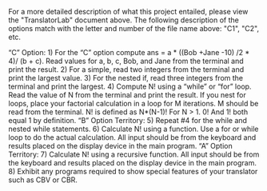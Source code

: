 For a more detailed description of what this project entailed, please view the "TranslatorLab" document above.
The following description of the options match with the letter and number of the file name above: "C1", "C2", etc.

“C” Option:
    1)	For the “C” option compute ans = a * ((Bob +Jane -10) /2 * 4)/ (b + c).  Read values for a, b, c, Bob, and Jane from the terminal and print the result.
    2)	For a simple, read two integers from the terminal and print the largest value.
    3)	For the nested if, read three integers from the terminal and print the largest.
    4)	Compute N! using a “while” or “for” loop.  Read the value of N from the terminal and print the result.  If you nest for loops, place your factorial calculation in a loop           for M iterations.  M should be read from the terminal.  N! is defined as N*(N-1)! For N > 1.  0! And 1! both equal 1 by definition.
“B” Option Territory:
    5)	Repeat #4 for the while and nested while statements.
    6)	Calculate N! using a function.  Use a for or while loop to do the actual calculation.  All input should be from the keyboard and results placed on the display device in           the main program.
“A” Option Territory:
    7)	Calculate N! using a recursive function.  All input should be from the keyboard and results placed on the display device in the main program.
    8)  Exhibit any programs required to show special features of your translator such as CBV or CBR.
